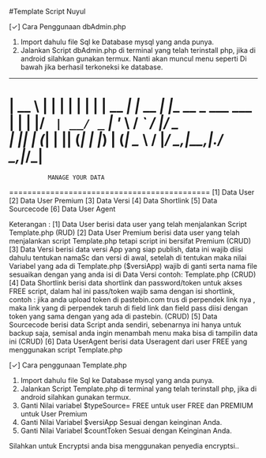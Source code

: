 #Template Script Nuyul 


[✓] Cara Penggunaan dbAdmin.php
1. Import dahulu file Sql ke Database mysql yang anda punya.
2. Jalankan Script dbAdmin.php di terminal yang telah terinstall php, jika di android silahkan gunakan termux.
Nanti akan muncul menu seperti Di bawah jika berhasil terkoneksi ke database.
  _____        _        _
 |  __ \      | |      | |
 | |  | | __ _| |_ __ _| |__   __ _ ___  ___                                                     | |  | |/ _` | __/ _` | '_ \ / _` / __|/ _ \
 | |__| | (_| | || (_| | |_) | (_| \__ \  __/
 |_____/ \__,_|\__\__,_|_.__/ \__,_|___/\___|
 ============================================
               MANAGE YOUR DATA
 ============================================
[1] Data User
[2] Data User Premium
[3] Data Versi
[4] Data Shortlink
[5] Data Sourcecode
[6] Data User Agent

Keterangan : 
[1] Data User berisi data user yang telah menjalankan Script Template.php (RUD)
[2] Data User Premium berisi data user yang telah menjalankan script Template.php tetapi script ini bersifat Premium (CRUD)
[3] Data Versi berisi data versi App yang siap publish, data ini wajib diisi dahulu tentukan namaSc dan versi di awal, setelah di tentukan maka nilai Variabel yang ada di Template.php ($versiApp) wajib di ganti serta nama file sesuaikan dengan yang anda isi di Data Versi contoh: Template.php  (CRUD)
[4] Data Shortlink berisi data shortlink dan password/token untuk akses FREE script, dalam hal ini pass/token wajib sama dengan isi shortlink, contoh : jika anda upload token di pastebin.com trus di perpendek link nya , maka link yang di perpendek taruh di field link dan field pass diisi dengan token yang sama dengan yang ada di pastebin.  (CRUD)
[5] Data Sourcecode berisi data Script anda sendiri, sebenarnya ini hanya untuk backup saja, semisal anda ingin menambah menu maka bisa di tampilin data ini (CRUD)
[6] Data UserAgent berisi data Useragent dari user FREE yang menggunakan script Template.php



[✓] Cara penggunaan Template.php
1. Import dahulu file Sql ke Database mysql yang anda punya.
2. Jalankan Script Template.php di terminal yang telah terinstall php, jika di android silahkan gunakan termux.
3. Ganti Nilai variabel $typeSource= FREE untuk user FREE dan PREMIUM untuk User Premium 
4. Ganti Nilai Variabel $versiApp Sesuai dengan keinginan Anda.
5. Ganti Nilai Variabel $countToken Sesuai dengan Keinginan Anda.

Silahkan untuk Encryptsi anda bisa menggunakan penyedia encryptsi..

